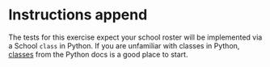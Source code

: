 # Instructions append

The tests for this exercise expect your school roster will be implemented via a School `class` in Python.
If you are unfamiliar with classes in Python, [classes][classes in python] from the Python docs is a good place to start.

[classes in python]: https://docs.python.org/3/tutorial/classes.html
